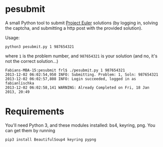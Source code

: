 pesubmit
========

A small Python tool to submit [Project Euler](http://projecteuler.net) solutions (by logging in, solving the captcha, and submitting a http post with the provided solution).

Usage:

    python3 pesubmit.py 1 987654321
    
where `1` is the problem number, and `987654321` is your solution (and no, it's not the correct solution...)

```
Fabians-MBA-15:pesubmit frl$ ./pesubmit.py 1 987654321
2013-12-02 06:02:54,950 INFO: Submitting. Problem: 1, Soln: 987654321
2013-12-02 06:02:57,808 INFO: Login succeeded, logged in as fabianlischka
2013-12-02 06:02:58,141 WARNING: Already Completed on Fri, 18 Jan 2013, 20:49
```

Requirements
============

You'll need Python 3, and these modules installed: bs4, keyring, png. You can get them by running

    pip3 install BeautifulSoup4 keyring pypng
